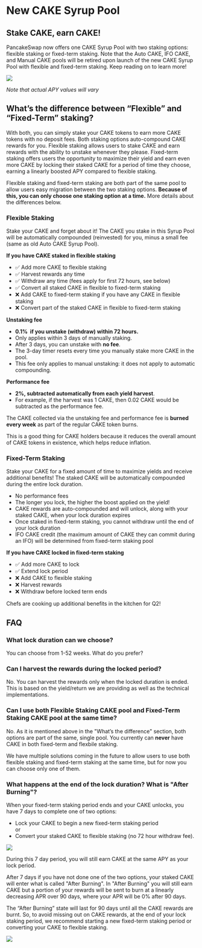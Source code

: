# New CAKE Syrup Pool

## Stake CAKE, earn CAKE!

PancakeSwap now offers one CAKE Syrup Pool with two staking options: flexible staking or fixed-term staking. Note that the Auto CAKE, IFO CAKE, and Manual CAKE pools will be retired upon launch of the new CAKE Syrup Pool with flexible and fixed-term staking. Keep reading on to learn more!

![](../../../.gitbook/assets/cake-pool-enabled1.png)

_Note that actual APY values will vary_

## What’s the difference between “Flexible” and “Fixed-Term” staking?

With both, you can simply stake your CAKE tokens to earn more CAKE tokens with no deposit fees. Both staking options auto-compound CAKE rewards for you. Flexible staking allows users to stake CAKE and earn rewards with the ability to unstake whenever they please. Fixed-term staking offers users the opportunity to maximize their yield and earn even more CAKE by locking their staked CAKE for a period of time they choose, earning a linearly boosted APY compared to flexible staking.

Flexible staking and fixed-term staking are both part of the same pool to allow users easy migration between the two staking options. **Because of this, you can only choose one staking option at a time.** More details about the differences below.

### Flexible Staking

Stake your CAKE and forget about it! The CAKE you stake in this Syrup Pool will be automatically compounded (reinvested) for you, minus a small fee (same as old Auto CAKE Syrup Pool).

**If you have CAKE staked in flexible staking**

* ✅ Add more CAKE to flexible staking
* ✅ Harvest rewards any time
* ✅ Withdraw any time (fees apply for first 72 hours, see below)
* ✅ Convert all staked CAKE in flexible to fixed-term staking
* ❌ Add CAKE to fixed-term staking if you have any CAKE in flexible staking
* ❌ Convert part of the staked CAKE in flexible to fixed-term staking

**Unstaking fee**

* **0.1%  if you unstake (withdraw) within 72 hours.**
* Only applies within 3 days of manually staking.
* After 3 days, you can unstake with **no fee**.
* The 3-day timer resets every time you manually stake more CAKE in the pool.
* This fee only applies to manual unstaking: it does not apply to automatic compounding.

**Performance fee**

* **2%, subtracted automatically from each yield harvest**.
* For example, if the harvest was 1 CAKE, then 0.02 CAKE would be subtracted as the performance fee.

The CAKE collected via the unstaking fee and performance fee is **burned every week** as part of the regular CAKE token burns.

This is a good thing for CAKE holders because it reduces the overall amount of CAKE tokens in existence, which helps reduce inflation.

### Fixed-Term Staking

Stake your CAKE for a fixed amount of time to maximize yields and receive additional benefits! The staked CAKE will be automatically compounded during the entire lock duration.

* No performance fees
* The longer you lock, the higher the boost applied on the yield!
* CAKE rewards are auto-compounded and will unlock, along with your staked CAKE, when your lock duration expires
* Once staked in fixed-term staking, you cannot withdraw until the end of your lock duration
* IFO CAKE credit (the maximum amount of CAKE they can commit during an IFO) will be determined from fixed-term staking pool

**If you have CAKE locked in fixed-term staking**

* ✅ Add more CAKE to lock
* ✅ Extend lock period
* ❌ Add CAKE to flexible staking
* ❌ Harvest rewards
* ❌ Withdraw before locked term ends

Chefs are cooking up additional benefits in the kitchen for Q2!

## FAQ

### What lock duration can we choose?

You can choose from 1-52 weeks. What do you prefer?

### Can I harvest the rewards during the locked period?

No. You can harvest the rewards only when the locked duration is ended. This is based on the yield/return we are providing as well as the technical implementations.

### Can I use both Flexible Staking CAKE pool and Fixed-Term Staking CAKE pool at the same time?

No. As it is mentioned above in the "What’s the difference" section, both options are part of the same, single pool. You currently can **never** have CAKE in both fixed-term and flexbile staking.

We have multiple solutions coming in the future to allow users to use both flexible staking and fixed-term staking at the same time, but for now you can choose only one of them.

### What happens at the end of the lock duration? What is "After Burning"?

When your fixed-term staking period ends and your CAKE unlocks, you have 7 days to complete one of two options:

* Lock your CAKE to begin a new fixed-term staking period\
  or
* Convert your staked CAKE to flexible staking (no 72 hour withdraw fee).

![](../../../.gitbook/assets/cake-pool-lock-end.png)

During this 7 day period, you will still earn CAKE at the same APY as your lock period.

After 7 days if you have not done one of the two options, your staked CAKE will enter what is called "After Burning". In "After Burning" you will still earn CAKE but a portion of your rewards will be sent to burn at a linearly decreasing APR over 90 days, where your APR will be 0% after 90 days.

The “After Burning” state will last for 90 days until all the CAKE rewards are burnt. So, to avoid missing out on CAKE rewards, at the end of your lock staking period, we recommend starting a new fixed-term staking period or converting your CAKE to flexible staking.

![](../../../.gitbook/assets/cake-pool-lock-burn.png)
